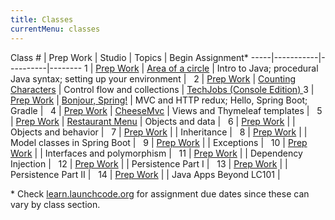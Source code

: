 ```yaml
---
title: Classes
currentMenu: classes
---
```


Class # | Prep Work | Studio | Topics | Begin Assignment\*
-----|-----------|----------|--------
1 | [Prep Work](../class-prep/1/) | [Area of a circle](../studios/area/) | Intro to Java; procedural Java syntax; setting up your environment | &nbsp;
2 | [Prep Work](../class-prep/2/) | [Counting Characters](../studios/counting-characters/) | Control flow and collections | [TechJobs (Console Edition) ](../assignments/techjobs-console/)
3 | [Prep Work](../class-prep/3/) | [Bonjour, Spring!](../studios/bonjour-spring/) | MVC and HTTP redux; Hello, Spring Boot; Gradle | &nbsp;
4 | [Prep Work](../class-prep/4/) | [CheeseMvc](../studios/cheese-mvc/) | Views and Thymeleaf templates | &nbsp;
5 | [Prep Work](../class-prep/5/) | [Restaurant Menu](../studios/restaurant-menu/) | Objects and data | &nbsp;
6 | [Prep Work](../class-prep/6/) | | Objects and behavior | &nbsp;
7 | [Prep Work](../class-prep/7/) | | Inheritance | &nbsp;
8 | [Prep Work](../class-prep/8/) | | Model classes in Spring Boot | &nbsp;
9 | [Prep Work](../class-prep/8/) | | Exceptions | &nbsp;
10 | [Prep Work](../class-prep/9/) | | Interfaces and polymorphism | &nbsp;
11 | [Prep Work](../class-prep/10/) | | Dependency Injection | &nbsp;
12 | [Prep Work](../class-prep/11/) | | Persistence Part I | &nbsp;
13 | [Prep Work](../class-prep/12/) | | Persistence Part II | &nbsp;
14 | [Prep Work](../class-prep/14/) | | Java Apps Beyond LC101 | &nbsp;

\* Check [learn.launchcode.org](https://learn.launchcode.org) for assignment due dates since these can vary by class section.
